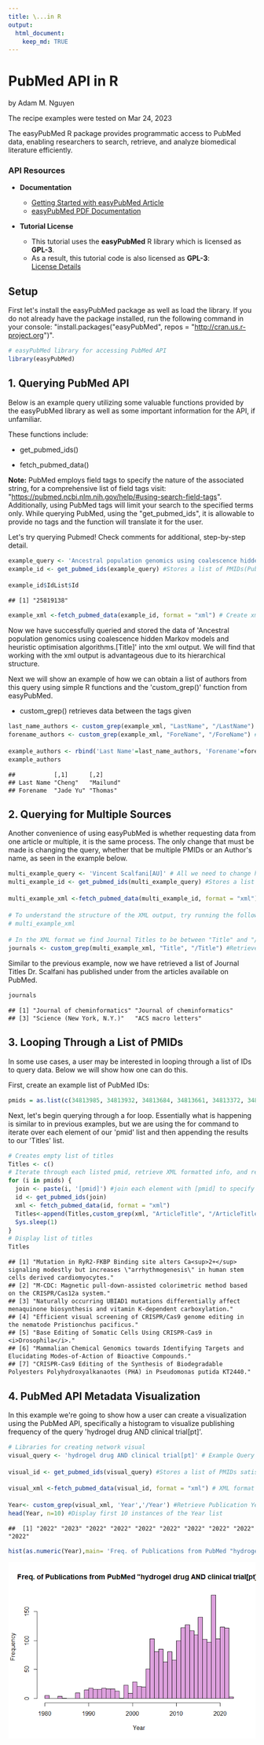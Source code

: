 ```yaml
---
title: \...in R
output:
  html_document:
    keep_md: TRUE
---
```


# PubMed API in R

by Adam M. Nguyen    

The recipe examples were tested on Mar 24, 2023

The easyPubMed R package provides programmatic access to PubMed data, enabling researchers to search, retrieve, and analyze biomedical literature efficiently.

### API Resources

- **Documentation**
  - [Getting Started with easyPubMed Article](https://cran.r-project.org/web/packages/easyPubMed/vignettes/getting_started_with_easyPubMed.html)
  - [easyPubMed PDF Documentation](https://cran.r-project.org/web/packages/easyPubMed/easyPubMed.pdf)

- **Tutorial License**
  - This tutorial uses the **easyPubMed** R library which is licensed as **GPL-3**.  
  - As a result, this tutorial code is also licensed as **GPL-3**:  
    [License Details](https://github.com/UA-Libraries-Research-Data-Services/UALIB_ScholarlyAPI_Cookbook/blob/main/LICENSE_selected_R_tutorials)


## Setup

First let's install the easyPubMed package as well as load the library.
If you do not already have the package installed, run the following command in your console: "install.packages("easyPubMed", repos = "http://cran.us.r-project.org")".

```r
# easyPubMed library for accessing PubMed API 
library(easyPubMed)
```

## 1. Querying PubMed API   

Below is an example query utilizing some valuable functions provided by the easyPubMed library as well as some important information for the API, if unfamiliar.   

These functions include:

* get_pubmed_ids()

* fetch_pubmed_data() 

**Note:** PubMed employs field tags to specify the nature of the associated string, for a comprehensive list of field tags visit: "https://pubmed.ncbi.nlm.nih.gov/help/#using-search-field-tags". Additionally, using PubMed tags will limit your search to the specified terms only. While querying PubMed, using the "get_pubmed_ids", it is allowable to provide no tags and the function will translate it for the user.

Let's try querying Pubmed! Check comments for additional, step-by-step detail.


```r
example_query <- 'Ancestral population genomics using coalescence hidden Markov models and heuristic optimisation algorithms.[Title]' #State query in the format 'query[query tag]', can include AND and OR statements and a query tag is not required
example_id <- get_pubmed_ids(example_query) #Stores a list of PMIDs(PubMed Identifications) satisfying the query

example_id$IdList$Id
```

```
## [1] "25819138"
```

```r
example_xml <-fetch_pubmed_data(example_id, format = "xml") # Create xml output
```
Now we have successfully queried and stored the data of 'Ancestral population genomics using coalescence hidden Markov models and heuristic optimisation algorithms.[Title]' into the xml output. We will find that working with the xml output is advantageous due to its hierarchical structure.   

Next we will show an example of how we can obtain a list of authors from this query using simple R functions and the 'custom_grep()' function from easyPubMed.   

* custom_grep() retrieves data between the tags given   


```r
last_name_authors <- custom_grep(example_xml, "LastName", "/LastName") # retrieve last name
forename_authors <- custom_grep(example_xml, "ForeName", "/ForeName") # retrieve forename

example_authors <- rbind('Last Name'=last_name_authors, 'Forename'=forename_authors) # output example_authors dataframe for PMID 27933103
example_authors
```

```
##           [,1]      [,2]     
## Last Name "Cheng"   "Mailund"
## Forename  "Jade Yu" "Thomas"
```


## 2. Querying for Multiple Sources

Another convenience of using easyPubMed is whether requesting data from one article or multiple, it is the same process. The only change that must be made is changing the query, whether that be multiple PMIDs or an Author's name, as seen in the example below.


```r
multi_example_query <- 'Vincent Scalfani[AU]' # All we need to change here is simply making more general query requests to PubMed.
multi_example_id <- get_pubmed_ids(multi_example_query) #Stores a list of PMIDs satisfying the query

multi_example_xml <-fetch_pubmed_data(multi_example_id, format = "xml") # XML format

# To understand the structure of the XML output, try running the following line without the pound sign, i.e. uncomment
# multi_example_xml

# In the XML format we find Journal Titles to be between "Title" and "/Title"
journals <- custom_grep(multi_example_xml, "Title", "/Title") #Retrieve Journal Titles
```

Similar to the previous example, now we have retrieved a list of Journal Titles Dr. Scalfani has published under from the articles available on PubMed.


```r
journals
```

```
## [1] "Journal of cheminformatics" "Journal of cheminformatics"
## [3] "Science (New York, N.Y.)"   "ACS macro letters"
```
## 3. Looping Through a List of PMIDs

In some use cases, a user may be interested in looping through a list of IDs to query data. Below we will show how one can do this.

First, create an example list of PubMed IDs:

```r
pmids = as.list(c(34813985, 34813932, 34813684, 34813661, 34813372, 34813140, 34813072))
```

Next, let's begin querying through a for loop. Essentially what is happening is similar to in previous examples, but we are using the for command to iterate over each element of our 'pmid' list and then appending the results to our 'Titles' list.


```r
# Creates empty list of titles
Titles <- c()
# Iterate through each listed pmid, retrieve XML formatted info, and retrieve list of Titles
for (i in pmids) {
  join <- paste(i, '[pmid]') #join each element with [pmid] to specify
  id <- get_pubmed_ids(join)
  xml <- fetch_pubmed_data(id, format = "xml")
  Titles<-append(Titles,custom_grep(xml, "ArticleTitle", "/ArticleTitle"))
  Sys.sleep(1)
}
# Display list of titles
Titles 
```

```
## [1] "Mutation in RyR2-FKBP Binding site alters Ca<sup>2+</sup> signaling modestly but increases \"arrhythmogenesis\" in human stem cells derived cardiomyocytes."
## [2] "M-CDC: Magnetic pull-down-assisted colorimetric method based on the CRISPR/Cas12a system."                                                                  
## [3] "Naturally occurring UBIAD1 mutations differentially affect menaquinone biosynthesis and vitamin K-dependent carboxylation."                                 
## [4] "Efficient visual screening of CRISPR/Cas9 genome editing in the nematode Pristionchus pacificus."                                                           
## [5] "Base Editing of Somatic Cells Using CRISPR-Cas9 in <i>Drosophila</i>."                                                                                      
## [6] "Mammalian Chemical Genomics towards Identifying Targets and Elucidating Modes-of-Action of Bioactive Compounds."                                            
## [7] "CRISPR-Cas9 Editing of the Synthesis of Biodegradable Polyesters Polyhydroxyalkanaotes (PHA) in Pseudomonas putida KT2440."
```
## 4. PubMed API Metadata Visualization

In this example we're going to show how a user can create a visualization using the PubMed API, specifically a histogram to visualize publishing frequency of the query 'hydrogel drug AND clinical trial[pt]'.


```r
# Libraries for creating network visual
visual_query <- 'hydrogel drug AND clinical trial[pt]' # Example Query

visual_id <- get_pubmed_ids(visual_query) #Stores a list of PMIDs satisfying the query

visual_xml <-fetch_pubmed_data(visual_id, format = "xml") # XML format

Year<- custom_grep(visual_xml, 'Year','/Year') #Retrieve Publication Years
head(Year, n=10) #Display first 10 instances of the Year list
```

```
##  [1] "2022" "2023" "2022" "2022" "2022" "2022" "2022" "2022" "2022" "2022"
```

```r
hist(as.numeric(Year),main= 'Freq. of Publications from PubMed "hydrogel drug AND clinical trial[pt]"',xlab='Year', breaks=40, col = 'plum') # Use base R function hist() to plot
```

![](PubMedAPItut_files/figure-html/visual-1.png)<!-- -->
